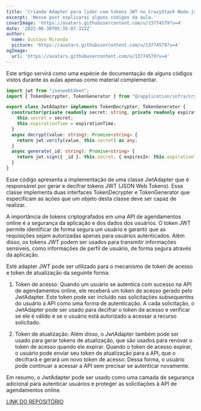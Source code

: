 ```yaml
---
title: 'Criando Adapter para lidar com tokens JWT no CrazyStack Node.js'
excerpt: 'Nesse post explicarei alguns códigos da aula.'
coverImage: 'https://avatars.githubusercontent.com/u/13774579?v=4'
date: '2022-06-30T05:35:07.322Z'
author:
  name: Gustavo Miranda
  picture: 'https://avatars.githubusercontent.com/u/13774579?v=4'
ogImage:
  url: 'https://avatars.githubusercontent.com/u/13774579?v=4'
---
```

Este artigo servirá como uma espécie de documentação de alguns códigos vistos durante as aulas apenas como material complementar.

```typescript
import jwt from "jsonwebtoken";
import { TokenDecrypter, TokenGenerator } from "@/application/infra/crypto/protocols";

export class JwtAdapter implements TokenDecrypter, TokenGenerator {
  constructor(private readonly secret: string, private readonly expirationTime: string) {
    this.secret = secret;
    this.expirationTime = expirationTime;
  }
  async decrypt(value: string): Promise<string> {
    return jwt.verify(value, this.secret) as any;
  }
  async generate(_id: string): Promise<string> {
    return jwt.sign({ _id }, this.secret, { expiresIn: this.expirationTime });
  }
}
``` 

Esse código apresenta a implementação de uma classe JwtAdapter que é responsável por gerar e decifrar tokens JWT (JSON Web Tokens). Essa classe implementa duas interfaces TokenDecrypter e TokenGenerator que especificam as ações que um objeto desta classe deve ser capaz de realizar.

A importância de tokens criptografados em uma API de agendamentos online é a segurança da aplicação e dos dados dos usuários. O token JWT permite identificar de forma segura um usuário e garantir que as requisições sejam autorizadas apenas para usuários autenticados. Além disso, os tokens JWT podem ser usados para transmitir informações sensíveis, como informações de perfil de usuário, de forma segura através da aplicação.

Este adapter JWT pode ser utilizado para o mecanismo de token de acesso e token de atualização da seguinte forma:

1.  Token de acesso: Quando um usuário se autentica com sucesso na API de agendamentos online, ele receberá um token de acesso gerado pelo JwtAdapter. Este token pode ser incluído nas solicitações subsequentes do usuário à API como uma forma de autenticação. A cada solicitação, o JwtAdapter pode ser usado para decifrar o token de acesso e verificar se ele é válido e se o usuário está autorizado a acessar a recurso solicitado.
    
2.  Token de atualização: Além disso, o JwtAdapter também pode ser usado para gerar tokens de atualização, que são usados para renovar o token de acesso quando ele expirar. Quando o token de acesso expirar, o usuário pode enviar seu token de atualização para a API, que o decifrará e gerará um novo token de acesso. Dessa forma, o usuário pode continuar a acessar a API sem precisar se autenticar novamente.
    

Em resumo, o JwtAdapter pode ser usado como uma camada de segurança adicional para autenticar usuários e proteger as solicitações à API de agendamentos online.

[LINK DO REPOSITÓRIO](https://github.com/gumiranda/CrazyStackNodeJs)